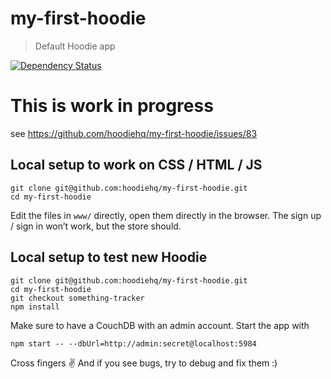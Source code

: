 # my-first-hoodie

> Default Hoodie app

[![Dependency Status](https://david-dm.org/hoodiehq/my-first-hoodie.svg)](https://david-dm.org/hoodiehq/my-first-hoodie)

# This is work in progress

see https://github.com/hoodiehq/my-first-hoodie/issues/83

## Local setup to work on CSS / HTML / JS

```
git clone git@github.com:hoodiehq/my-first-hoodie.git
cd my-first-hoodie
```

Edit the files in `www/` directly, open them directly in the browser. The
sign up / sign in won’t work, but the store should.

## Local setup to test new Hoodie

```
git clone git@github.com:hoodiehq/my-first-hoodie.git
cd my-first-hoodie
git checkout something-tracker
npm install
```

Make sure to have a CouchDB with an admin account. Start the app with

```
npm start -- --dbUrl=http://admin:secret@localhost:5984
```

Cross fingers ✌ And if you see bugs, try to debug and fix them :)
